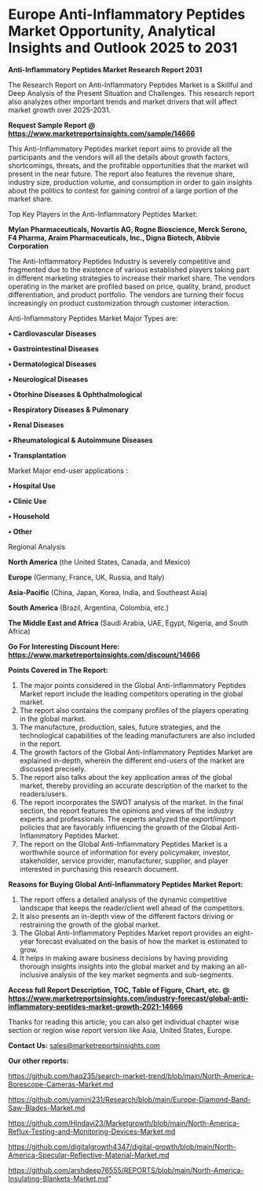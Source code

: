 # Europe Anti-Inflammatory Peptides Market Opportunity, Analytical Insights and Outlook 2025 to 2031

<strong>Anti-Inflammatory Peptides Market Research Report 2031</strong>

The Research Report on Anti-Inflammatory Peptides Market is a Skillful and Deep Analysis of the Present Situation and Challenges. This research report also analyzes other important trends and market drivers that will affect market growth over 2025-2031.

<strong>Request Sample Report @ <a href=https://www.marketreportsinsights.com/sample/14666>https://www.marketreportsinsights.com/sample/14666</a></strong>

This Anti-Inflammatory Peptides market report aims to provide all the participants and the vendors will all the details about growth factors, shortcomings, threats, and the profitable opportunities that the market will present in the near future. The report also features the revenue share, industry size, production volume, and consumption in order to gain insights about the politics to contest for gaining control of a large portion of the market share.

Top Key Players in the Anti-Inflammatory Peptides Market:

<strong>Mylan Pharmaceuticals, Novartis AG, Rogne Bioscience, Merck Serono, F4 Pharma, Araim Pharmaceuticals, Inc., Digna Biotech, Abbvie Corporation</strong>

The Anti-Inflammatory Peptides Industry is severely competitive and fragmented due to the existence of various established players taking part in different marketing strategies to increase their market share. The vendors operating in the market are profiled based on price, quality, brand, product differentiation, and product portfolio. The vendors are turning their focus increasingly on product customization through customer interaction.

Anti-Inflammatory Peptides Market Major Types are:

<strong>• Cardiovascular Diseases

• Gastrointestinal Diseases

• Dermatological Diseases

• Neurological Diseases

• Otorhino Diseases & Ophthalmological

• Respiratory Diseases & Pulmonary

• Renal Diseases

• Rheumatological & Autoimmune Diseases

• Transplantation</strong>

Market Major end-user applications :

<strong>• Hospital Use

• Clinic Use

• Household

• Other</strong>

Regional Analysis

</u><strong><b>North America</b></strong> (the United States, Canada, and Mexico)

<strong><b>Europe </b></strong>(Germany, France, UK, Russia, and Italy)

<strong><b>Asia-Pacific</b></strong> (China, Japan, Korea, India, and Southeast Asia)

<strong><b>South America</b></strong> (Brazil, Argentina, Colombia, etc.)

<strong><b>The Middle East and Africa</b></strong> (Saudi Arabia, UAE, Egypt, Nigeria, and South Africa)

<strong>Go For Interesting Discount Here: <a href=https://www.marketreportsinsights.com/discount/14666>https://www.marketreportsinsights.com/discount/14666</a></strong>

<strong>Points Covered in The Report:</strong>
<ol>
  <li>The major points considered in the Global Anti-Inflammatory Peptides Market report include the leading competitors operating in the global market.</li>
  <li>The report also contains the company profiles of the players operating in the global market.</li>
  <li>The manufacture, production, sales, future strategies, and the technological capabilities of the leading manufacturers are also included in the report.</li>
  <li>The growth factors of the Global Anti-Inflammatory Peptides Market are explained in-depth, wherein the different end-users of the market are discussed precisely.</li>
  <li>The report also talks about the key application areas of the global market, thereby providing an accurate description of the market to the readers/users.</li>
  <li>The report incorporates the SWOT analysis of the market. In the final section, the report features the opinions and views of the industry experts and professionals. The experts analyzed the export/import policies that are favorably influencing the growth of the Global Anti-Inflammatory Peptides Market.</li>
  <li>The report on the Global Anti-Inflammatory Peptides Market is a worthwhile source of information for every policymaker, investor, stakeholder, service provider, manufacturer, supplier, and player interested in purchasing this research document.</li>
</ol>
<strong>Reasons for Buying Global Anti-Inflammatory Peptides Market Report:</strong>

<ol>
  <li>The report offers a detailed analysis of the dynamic competitive landscape that keeps the reader/client well ahead of the competitors.</li>
  <li>It also presents an in-depth view of the different factors driving or restraining the growth of the global market.</li>
  <li>The Global Anti-Inflammatory Peptides Market report provides an eight-year forecast evaluated on the basis of how the market is estimated to grow.</li>
  <li>It helps in making aware business decisions by having providing thorough insights insights into the global market and by making an all-inclusive analysis of the key market segments and sub-segments.</li>
</ol>
<strong>Access full Report Description, TOC, Table of Figure, Chart, etc. @ <a href=https://www.marketreportsinsights.com/industry-forecast/global-anti-inflammatory-peptides-market-growth-2021-14666>https://www.marketreportsinsights.com/industry-forecast/global-anti-inflammatory-peptides-market-growth-2021-14666</a></strong>


Thanks for reading this article; you can also get individual chapter wise section or region wise report version like Asia, United States, Europe.

<strong>Contact Us:</strong>
sales@marketreportsinsights.com

<strong>Our other reports:</strong>

<a href=https://github.com/haq235/search-market-trend/blob/main/North-America-Borescope-Cameras-Market.md>https://github.com/haq235/search-market-trend/blob/main/North-America-Borescope-Cameras-Market.md</a>

<a href=https://github.com/yamini231/Research/blob/main/Europe-Diamond-Band-Saw-Blades-Market.md>https://github.com/yamini231/Research/blob/main/Europe-Diamond-Band-Saw-Blades-Market.md</a>

<a href=https://github.com/Hindavi23/Marketgrowth/blob/main/North-America-Reflux-Testing-and-Monitoring-Devices-Market.md>https://github.com/Hindavi23/Marketgrowth/blob/main/North-America-Reflux-Testing-and-Monitoring-Devices-Market.md</a>

<a href=https://github.com/digitalgrowth4347/digital-growth/blob/main/North-America-Specular-Reflective-Material-Market.md>https://github.com/digitalgrowth4347/digital-growth/blob/main/North-America-Specular-Reflective-Material-Market.md</a>

<a href=https://github.com/arshdeep76555/REPORTS/blob/main/North-America-Insulating-Blankets-Market.md>https://github.com/arshdeep76555/REPORTS/blob/main/North-America-Insulating-Blankets-Market.md</a>"
